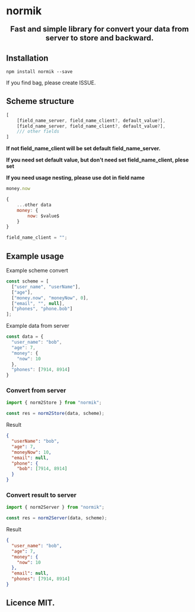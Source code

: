 # normik

<p align="center" style="font-weight: bold; font-size: 20px;">
Fast and simple library for convert your data from server to store and backward.
</p>

## Installation

```
npm install normik --save
```

If you find bag, please create ISSUE.

## Scheme structure

```js
[
    [field_name_server, field_name_client?, default_value?],
    [field_name_server, field_name_client?, default_value?],
    /// other fields
]
```

**If not field_name_client will be set default field_name_server.**
<br>

**If you need set default value, but don't need set field_name_client, plese set**

**If you need usage nesting, please use dot in field name**

```js
money.now

{
    ...other data
    money: {
        now: $value$
    }
}
```

```js
field_name_client = "";
```

## Example usage

Example scheme convert

```js
const scheme = [
  ["user_name", "userName"],
  ["age"],
  ["money.now", "moneyNow", 0],
  ["email", "", null],
  ["phones", "phone.bob"]
];
```

Example data from server

```js
const data = {
  "user_name": "bob",
  "age": 7,
  "money": {
    "now": 10
  },
  "phones": [7914, 8914]
}
```

### Convert from server

```js
import { norm2Store } from "normik";

const res = norm2Store(data, scheme);
```

Result

```json
{
  "userName": "bob",
  "age": 7,
  "moneyNow": 10,
  "email": null,
  "phone": {
    "bob": [7914, 8914]
  }
}
```

### Convert result to server

```js
import { norm2Server } from "normik";

const res = norm2Server(data, scheme);
```

Result

```json
{
  "user_name": "bob",
  "age": 7,
  "money": {
    "now": 10
  },
  "email": null,
  "phones": [7914, 8914]
}
```

## Licence MIT.
